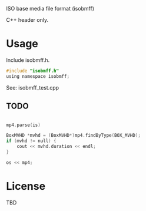 ISO base media file format (isobmff)

C++ header only.

# Usage

Include isobmff.h.

```c
#include "isobmff.h"
using namespace isobmff;
```

See: isobmff_test.cpp

## TODO


```c

mp4.parse(is)

BoxMVHD *mvhd = (BoxMVHD*)mp4.findByType(BOX_MVHD);
if (mvhd != null) {
    cout << mvhd.duration << endl;
}

os << mp4;
```

# License

TBD

